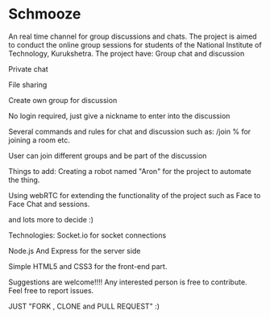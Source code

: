 # Schmooze
An real time channel for group discussions and chats. The project is aimed to conduct the online group sessions for students  of the National Institute of Technology, Kurukshetra.
The project have:
Group chat and discussion

Private chat

File sharing 

Create own group for discussion

No login required, just give a nickname to enter into the discussion

Several commands and rules for chat and discussion such as:  /join %<room name>  for joining a room etc.

User can join different groups and be part of the discussion


Things to add:
Creating a robot named "Aron" for the project to automate the thing.

Using webRTC for extending the functionality of the project such as Face to Face Chat and sessions.

and lots more to decide :)


Technologies:
Socket.io for socket connections

Node.js And Express for the server side

Simple HTML5 and CSS3 for the front-end part.


Suggestions are welcome!!!!
Any interested person is free to contribute.
Feel free to report issues.

JUST "FORK , CLONE and PULL REQUEST" :)





